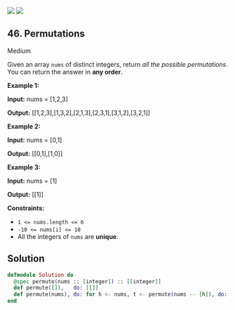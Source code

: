 [![](https://img.shields.io/github/stars/javadev/LeetCode-in-All?label=Stars&style=flat-square)](https://github.com/javadev/LeetCode-in-All)
[![](https://img.shields.io/github/forks/javadev/LeetCode-in-All?label=Fork%20me%20on%20GitHub%20&style=flat-square)](https://github.com/javadev/LeetCode-in-All/fork)

## 46\. Permutations

Medium

Given an array `nums` of distinct integers, return _all the possible permutations_. You can return the answer in **any order**.

**Example 1:**

**Input:** nums = [1,2,3]

**Output:** [[1,2,3],[1,3,2],[2,1,3],[2,3,1],[3,1,2],[3,2,1]]

**Example 2:**

**Input:** nums = [0,1]

**Output:** [[0,1],[1,0]]

**Example 3:**

**Input:** nums = [1]

**Output:** [[1]]

**Constraints:**

*   `1 <= nums.length <= 6`
*   `-10 <= nums[i] <= 10`
*   All the integers of `nums` are **unique**.

## Solution

```elixir
defmodule Solution do
  @spec permute(nums :: [integer]) :: [[integer]]
  def permute([]),   do: [[]] 
  def permute(nums), do: for h <- nums, t <- permute(nums -- [h]), do: [h | t]
end
```